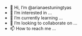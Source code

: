 - 👋 Hi, I’m @arianaestuningtyas
- 👀 I’m interested in ...
- 🌱 I’m currently learning ...
- 💞️ I’m looking to collaborate on ...
- 📫 How to reach me ...

<!---
arianaestuningtyas/arianaestuningtyas is a ✨ special ✨ repository because its `README.md` (this file) appears on your GitHub profile.
You can click the Preview link to take a look at your changes.
--->
